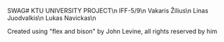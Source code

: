 SWAG# KTU UNIVERSITY PROJECT\n
IFF-5/9\n
Vakaris Žilius\n
Linas Juodvalkis\n
Lukas Navickas\n

Created using "flex and bison" by John Levine, all rights reserved by him
